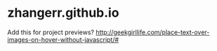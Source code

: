 # zhangerr.github.io

Add this for project previews?
http://geekgirllife.com/place-text-over-images-on-hover-without-javascript/#
